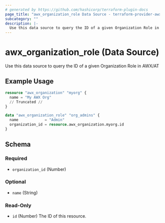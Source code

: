 ```yaml
---
# generated by https://github.com/hashicorp/terraform-plugin-docs
page_title: "awx_organization_role Data Source - terraform-provider-awx"
subcategory: ""
description: |-
  Use this data source to query the ID of a given Organization Role in AWX/AT
---
```


# awx_organization_role (Data Source)

Use this data source to query the ID of a given Organization Role in AWX/AT

## Example Usage

```terraform
resource "awx_organization" "myorg" {
  name = "My AWX Org"
  // Truncated //
}

data "awx_organization_role" "org_admins" {
  name            = "Admin"
  organization_id = resource.awx_organization.myorg.id
}
```

<!-- schema generated by tfplugindocs -->
## Schema

### Required

- `organization_id` (Number)

### Optional

- `name` (String)

### Read-Only

- `id` (Number) The ID of this resource.
